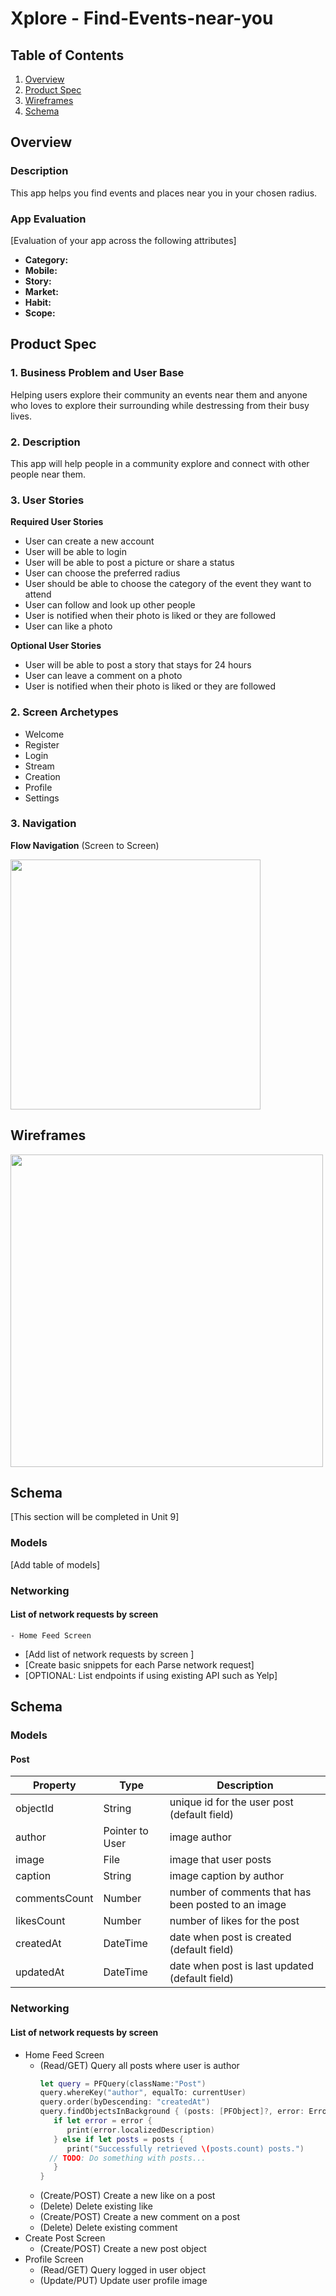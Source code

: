 # Xplore - Find-Events-near-you

## Table of Contents
1. [Overview](#Overview)
1. [Product Spec](#Product-Spec)
1. [Wireframes](#Wireframes)
2. [Schema](#Schema)

## Overview
### Description
This app helps you find events and places near you in your chosen radius.

### App Evaluation
[Evaluation of your app across the following attributes]
- **Category:**
- **Mobile:**
- **Story:**
- **Market:**
- **Habit:**
- **Scope:**

## Product Spec

### 1. Business Problem and User Base
Helping users explore their community an events near them and anyone who loves to explore their surrounding while destressing from their busy lives.


### 2. Description
This app will help people in a community explore and connect with other people near them. 


### 3. User Stories

**Required User Stories**

* User can create a new account
* User will be able to login
* User will be able to post a picture or share a status
* User can choose the preferred radius 
* User should be able to choose the category of the event they want to attend
* User can follow and look up other people
* User is notified when their photo is liked or they are followed
* User can like a photo

**Optional User Stories**

* User will be able to post a story that stays for 24 hours
* User can leave a comment on a photo
* User is notified when their photo is liked or they are followed


### 2. Screen Archetypes

* Welcome
* Register
* Login
* Stream
* Creation
* Profile
* Settings

### 3. Navigation

**Flow Navigation** (Screen to Screen)

<img src="https://imgur.com/IKgkJFr.gif" width=400>

<!-- * [If you use Flow Navigation, delete the Tab Navigation Section. Include the screens the user will can see in order. 
* (Examples) 
    * Login
        * Home, Profile, Settings
            * (within settings) you have the option to delet  -->

## Wireframes

<img src="https://imgur.com/g3m5i0N.gif" width=500>


## Schema 
[This section will be completed in Unit 9]
### Models
[Add table of models]
### Networking
#### List of network requests by screen
    - Home Feed Screen
- [Add list of network requests by screen ]
- [Create basic snippets for each Parse network request]
- [OPTIONAL: List endpoints if using existing API such as Yelp]


## Schema 
### Models
#### Post

   | Property      | Type     | Description |
   | ------------- | -------- | ------------|
   | objectId      | String   | unique id for the user post (default field) |
   | author        | Pointer to User| image author |
   | image         | File     | image that user posts |
   | caption       | String   | image caption by author |
   | commentsCount | Number   | number of comments that has been posted to an image |
   | likesCount    | Number   | number of likes for the post |
   | createdAt     | DateTime | date when post is created (default field) |
   | updatedAt     | DateTime | date when post is last updated (default field) |
### Networking
#### List of network requests by screen
   - Home Feed Screen
      - (Read/GET) Query all posts where user is author
         ```swift
         let query = PFQuery(className:"Post")
         query.whereKey("author", equalTo: currentUser)
         query.order(byDescending: "createdAt")
         query.findObjectsInBackground { (posts: [PFObject]?, error: Error?) in
            if let error = error { 
               print(error.localizedDescription)
            } else if let posts = posts {
               print("Successfully retrieved \(posts.count) posts.")
           // TODO: Do something with posts...
            }
         }
         ```
      - (Create/POST) Create a new like on a post
      - (Delete) Delete existing like
      - (Create/POST) Create a new comment on a post
      - (Delete) Delete existing comment
   - Create Post Screen
      - (Create/POST) Create a new post object
   - Profile Screen
      - (Read/GET) Query logged in user object
      - (Update/PUT) Update user profile image
